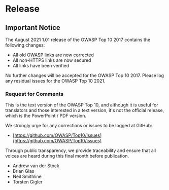 # Release

## Important Notice

The August 2021 1.01 release of the OWASP Top 10 2017 contains the following changes:

- All old OWASP links are now corrected
- All non-HTTPS links are now secured
- All links have been verified

No further changes will be accepted for the OWASP Top 10 2017. Please log any residual issues for the OWASP Top 10 2021.

### Request for Comments

This is the text version of the OWASP Top 10, and although it is useful for translators and those interested in a text version, it's not the official release, which is the PowerPoint / PDF version. 

We strongly urge for any corrections or issues to be logged at GitHub:

* [https://github.com/OWASP/Top10/issues](https://github.com/OWASP/Top10/issues)

Through public transparency, we provide traceability and ensure that all voices are heard during this final month before publication.

* Andrew van der Stock
* Brian Glas
* Neil Smithline
* Torsten Gigler
